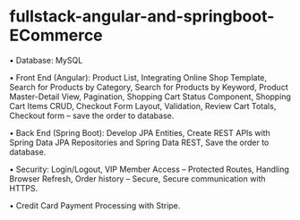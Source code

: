 # fullstack-angular-and-springboot-ECommerce

•	Database: MySQL

•	Front End (Angular): Product List, Integrating Online Shop Template, Search for Products by Category, Search for Products by Keyword, Product Master-Detail View, Pagination, Shopping Cart Status Component, Shopping Cart Items CRUD, Checkout  Form Layout, Validation, Review Cart Totals, Checkout form – save the order to database. 

•	Back End (Spring Boot): Develop JPA Entities, Create REST APIs with Spring Data JPA Repositories and Spring Data REST, Save the order to database.

•	Security: Login/Logout, VIP Member Access – Protected Routes, Handling Browser Refresh, Order history – Secure, Secure communication with HTTPS.

•	Credit Card Payment Processing with Stripe.
